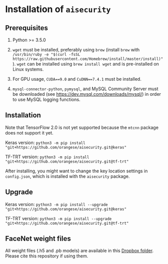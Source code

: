 # Installation of `aisecurity`

## Prerequisites

1. Python >= 3.5.0

2. `wget` must be installed, preferably using `brew` (install `brew` with `/usr/bin/ruby -e "$(curl -fsSL https://raw.githubusercontent.com/Homebrew/install/master/install)"`). `wget` can be installed using `brew install wget` and is pre-installed on Linux systems.

3. For GPU usage, `CUDA==9.0` and `CuDNN==7.4.1` must be installed.

4. `mysql-connector-python`, `pymysql`, and MySQL Community Server must be downloaded (see https://dev.mysql.com/downloads/mysql/) in order to use MySQL logging functions.

## Installation

Note that TensorFlow 2.0 is not yet supported because the `mtcnn` package does not support it yet.

Keras version: `python3 -m pip install "git+https://github.com/orangese/aisecurity.git@keras"`

TF-TRT version: `python3 -m pip install "git+https://github.com/orangese/aisecurity.git@tf-trt"`

After installing, you might want to change the key location settings in `config.json`, which is installed with the `aisecurity` package.

## Upgrade

Keras version: `python3 -m pip install --upgrade "git+https://github.com/orangese/aisecurity.git@keras"`

TF-TRT version: `python3 -m pip install --upgrade "git+https://github.com/orangese/aisecurity.git@tf-trt"`

## FaceNet weight files

All weight files (.h5 and .pb models) are available in this [Dropbox folder](https://www.dropbox.com/sh/k9ci2nphj7i7dde/AACaQuxUJ6GoPHFxW6FtJlZca?dl=0). Please cite this repository if using them.

